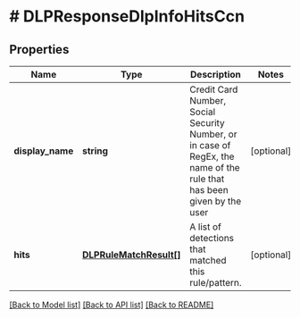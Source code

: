 # # DLPResponseDlpInfoHitsCcn

## Properties

Name | Type | Description | Notes
------------ | ------------- | ------------- | -------------
**display_name** | **string** | Credit Card Number, Social Security Number, or in case of RegEx, the name of the rule that has been given by the user | [optional] 
**hits** | [**DLPRuleMatchResult[]**](DLPRuleMatchResult.md) | A list of detections that matched this rule/pattern. | [optional] 

[[Back to Model list]](../../README.md#documentation-for-models) [[Back to API list]](../../README.md#documentation-for-api-endpoints) [[Back to README]](../../README.md)


